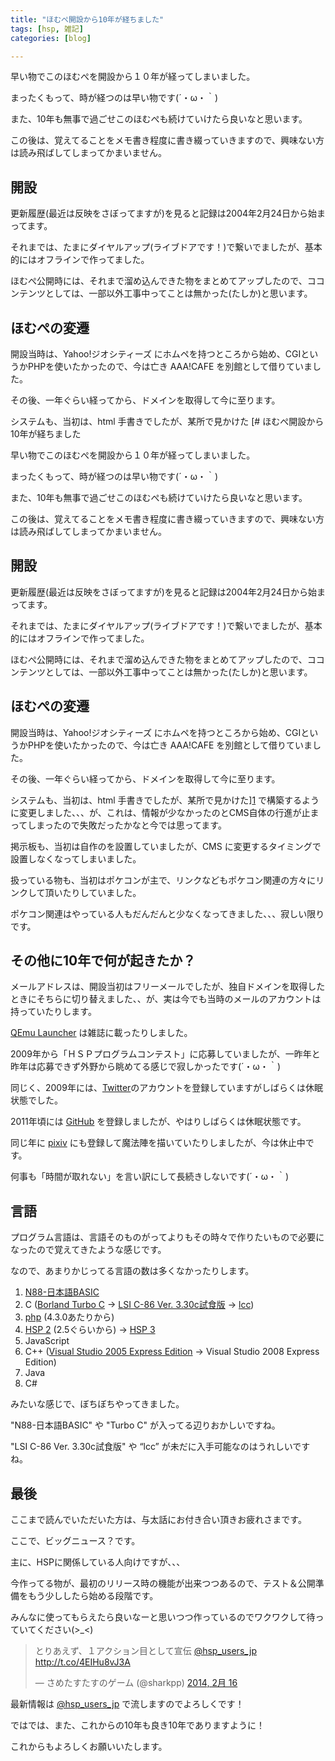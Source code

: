 ```yaml
---
title: "ほむぺ開設から10年が経ちました"
tags: [hsp, 雑記]
categories: [blog]

---
```


早い物でこのほむぺを開設から１０年が経ってしまいました。

まったくもって、時が経つのは早い物です(´・ω・｀)

また、10年も無事で過ごせこのほむぺも続けていけたら良いなと思います。

この後は、覚えてることをメモ書き程度に書き綴っていきますので、興味ない方は読み飛ばしてしまってかまいません。

## 開設

更新履歴(最近は反映をさぼってますが)を見ると記録は2004年2月24日から始まってます。

それまでは、たまにダイヤルアップ(ライブドアです！)で繋いでましたが、基本的にはオフラインで作ってました。

ほむぺ公開時には、それまで溜め込んできた物をまとめてアップしたので、ココンテンツとしては、一部以外工事中ってことは無かった(たしか)と思います。

## ほむぺの変遷

開設当時は、Yahoo!ジオシティーズ にホムペを持つところから始め、CGIというかPHPを使いたかったので、今は亡き AAA!CAFE を別館として借りていました。

その後、一年ぐらい経ってから、ドメインを取得して今に至ります。

システムも、当初は、html 手書きでしたが、某所で見かけた [# ほむぺ開設から10年が経ちました

早い物でこのほむぺを開設から１０年が経ってしまいました。

まったくもって、時が経つのは早い物です(´・ω・｀)

また、10年も無事で過ごせこのほむぺも続けていけたら良いなと思います。

この後は、覚えてることをメモ書き程度に書き綴っていきますので、興味ない方は読み飛ばしてしまってかまいません。

## 開設

更新履歴(最近は反映をさぼってますが)を見ると記録は2004年2月24日から始まってます。

それまでは、たまにダイヤルアップ(ライブドアです！)で繋いでましたが、基本的にはオフラインで作ってました。

ほむぺ公開時には、それまで溜め込んできた物をまとめてアップしたので、ココンテンツとしては、一部以外工事中ってことは無かった(たしか)と思います。

## ほむぺの変遷

開設当時は、Yahoo!ジオシティーズ にホムペを持つところから始め、CGIというかPHPを使いたかったので、今は亡き AAA!CAFE を別館として借りていました。

その後、一年ぐらい経ってから、ドメインを取得して今に至ります。

システムも、当初は、html 手書きでしたが、某所で見かけた][1] で構築するように変更しました、、、が、これは、情報が少なかったのとCMS自体の行進が止まってしまったので失敗だったかなと今では思ってます。

 [1]: http://www.madebyfrog.com/

掲示板も、当初は自作のを設置していましたが、CMS に変更するタイミングで設置しなくなってしまいました。

扱っている物も、当初はポケコンが主で、リンクなどもポケコン関連の方々にリンクして頂いたりしていました。

ポケコン関連はやっている人もだんだんと少なくなってきました、、、寂しい限りです。

## その他に10年で何が起きたか？

メールアドレスは、開設当初はフリーメールでしたが、独自ドメインを取得したときにそちらに切り替えました、、が、実は今でも当時のメールのアカウントは持っていたりします。

[QEmu Launcher][2] は雑誌に載ったりしました。

 [2]: http://www.vector.co.jp/soft/win95/util/se340805.html

2009年から「ＨＳＰプログラムコンテスト」に応募していましたが、一昨年と昨年は応募できず外野から眺めてる感じで寂しかったです(´・ω・｀)

同じく、2009年には、[Twitter][3]のアカウントを登録していますがしばらくは休眠状態でした。

 [3]: https://twitter.com/sharkpp

2011年頃には [GitHub][4] を登録しましたが、やはりしばらくは休眠状態です。

 [4]: https://github.com/sharkpp

同じ年に [pixiv][5] にも登録して魔法陣を描いていたりしましたが、今は休止中です。

 [5]: http://www.pixiv.net/member.php?id=1547498

何事も「時間が取れない」を言い訳にして長続きしないです(´・ω・｀)

## 言語

プログラム言語は、言語そのものがってよりもその時々で作りたいもので必要になったので覚えてきたような感じです。

なので、あまりかじってる言語の数は多くなかったりします。

  1. [N88-日本語BASIC][6]
  2. C ([Borland Turbo C][7] → [LSI C-86 Ver. 3.30c試食版][8] → [lcc][9])
  3. [php][10] (4.3.0あたりから)
  4. [HSP 2][11] (2.5ぐらいから) → [HSP 3][12]
  5. JavaScript
  6. C++ ([Visual Studio 2005 Express Edition][13] → Visual Studio 2008 Express Edition)
  7. Java
  8. C#

 [6]: http://ja.wikipedia.org/wiki/N88-BASIC
 [7]: http://ja.wikipedia.org/wiki/Turbo_C
 [8]: http://www.lsi-j.co.jp/freesoft/index.html
 [9]: http://www.cs.virginia.edu/~lcc-win32/
 [10]: http://www.php.net/
 [11]: http://www.onionsoft.net/hsp/hsp2dl.html
 [12]: http://hsp.tv/
 [13]: http://ja.wikipedia.org/wiki/Microsoft_Visual_Studio_Express

みたいな感じで、ぼちぼちやってきました。

"N88-日本語BASIC" や "Turbo C" が入ってる辺りおかしいですね。

"LSI C-86 Ver. 3.30c試食版" や “lcc” が未だに入手可能なのはうれしいですね。

## 最後

ここまで読んでいただいた方は、与太話にお付き合い頂きお疲れさまです。

ここで、ビッグニュース？です。

主に、HSPに関係している人向けですが、、、

今作ってる物が、最初のリリース時の機能が出来つつあるので、テスト＆公開準備をもう少ししたら始める段階です。

みんなに使ってもらえたら良いなーと思いつつ作っているのでワクワクして待っていてください(>_<)

<blockquote class="twitter-tweet" lang="ja"></p> 
<p>
とりあえず、１アクション目として宣伝 <a href="https://twitter.com/hsp_users_jp">@hsp_users_jp</a> <a href="http://t.co/4EIHu8vJ3A">http://t.co/4EIHu8vJ3A</a>
</p>
<p>
&mdash; さめたすたすのゲーム (@sharkpp) <a href="https://twitter.com/sharkpp/statuses/435029417748729856">2014, 2月 16</a>
</blockquote>
  </p>
  
  <p>
    最新情報は <a href="https://twitter.com/hsp_users_jp">@hsp_users_jp</a> で流しますのでよろしくです！
  </p>
  
  <p>
    ではでは、また、これからの10年も良き10年でありますように！
  </p>
  
  <p>
    これからもよろしくお願いいたします。
  </p>